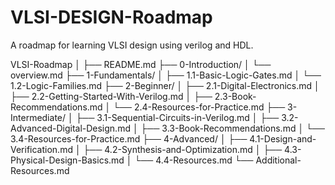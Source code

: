 # VLSI-DESIGN-Roadmap
A roadmap for learning VLSI design using verilog and HDL.


VLSI-Roadmap
│
├── README.md
├── 0-Introduction/
│   └── overview.md
├── 1-Fundamentals/
│   ├── 1.1-Basic-Logic-Gates.md
│   └── 1.2-Logic-Families.md
├── 2-Beginner/
│   ├── 2.1-Digital-Electronics.md
│   ├── 2.2-Getting-Started-With-Verilog.md
│   ├── 2.3-Book-Recommendations.md
│   └── 2.4-Resources-for-Practice.md
├── 3-Intermediate/
│   ├── 3.1-Sequential-Circuits-in-Verilog.md
│   ├── 3.2-Advanced-Digital-Design.md
│   ├── 3.3-Book-Recommendations.md
│   └── 3.4-Resources-for-Practice.md
├── 4-Advanced/
│   ├── 4.1-Design-and-Verification.md
│   ├── 4.2-Synthesis-and-Optimization.md
│   ├── 4.3-Physical-Design-Basics.md
│   └── 4.4-Resources.md
└── Additional-Resources.md
